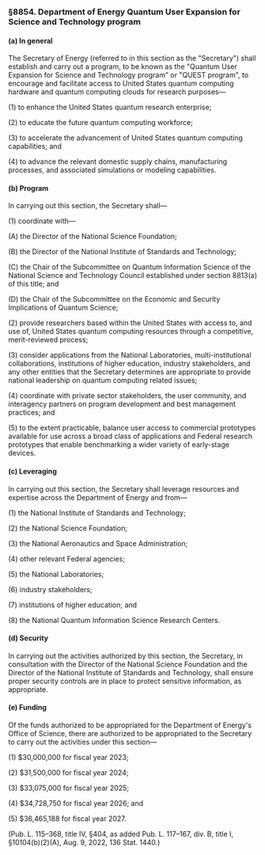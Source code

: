### §8854. Department of Energy Quantum User Expansion for Science and Technology program ###

#### (a) In general ####

The Secretary of Energy (referred to in this section as the "Secretary") shall establish and carry out a program, to be known as the "Quantum User Expansion for Science and Technology program" or "QUEST program", to encourage and facilitate access to United States quantum computing hardware and quantum computing clouds for research purposes—

(1) to enhance the United States quantum research enterprise;

(2) to educate the future quantum computing workforce;

(3) to accelerate the advancement of United States quantum computing capabilities; and

(4) to advance the relevant domestic supply chains, manufacturing processes, and associated simulations or modeling capabilities.

#### (b) Program ####

In carrying out this section, the Secretary shall—

(1) coordinate with—

(A) the Director of the National Science Foundation;

(B) the Director of the National Institute of Standards and Technology;

(C) the Chair of the Subcommittee on Quantum Information Science of the National Science and Technology Council established under section 8813(a) of this title; and

(D) the Chair of the Subcommittee on the Economic and Security Implications of Quantum Science;

(2) provide researchers based within the United States with access to, and use of, United States quantum computing resources through a competitive, merit-reviewed process;

(3) consider applications from the National Laboratories, multi-institutional collaborations, institutions of higher education, industry stakeholders, and any other entities that the Secretary determines are appropriate to provide national leadership on quantum computing related issues;

(4) coordinate with private sector stakeholders, the user community, and interagency partners on program development and best management practices; and

(5) to the extent practicable, balance user access to commercial prototypes available for use across a broad class of applications and Federal research prototypes that enable benchmarking a wider variety of early-stage devices.

#### (c) Leveraging ####

In carrying out this section, the Secretary shall leverage resources and expertise across the Department of Energy and from—

(1) the National Institute of Standards and Technology;

(2) the National Science Foundation;

(3) the National Aeronautics and Space Administration;

(4) other relevant Federal agencies;

(5) the National Laboratories;

(6) industry stakeholders;

(7) institutions of higher education; and

(8) the National Quantum Information Science Research Centers.

#### (d) Security ####

In carrying out the activities authorized by this section, the Secretary, in consultation with the Director of the National Science Foundation and the Director of the National Institute of Standards and Technology, shall ensure proper security controls are in place to protect sensitive information, as appropriate.

#### (e) Funding ####

Of the funds authorized to be appropriated for the Department of Energy's Office of Science, there are authorized to be appropriated to the Secretary to carry out the activities under this section—

(1) $30,000,000 for fiscal year 2023;

(2) $31,500,000 for fiscal year 2024;

(3) $33,075,000 for fiscal year 2025;

(4) $34,728,750 for fiscal year 2026; and

(5) $36,465,188 for fiscal year 2027.

(Pub. L. 115–368, title IV, §404, as added Pub. L. 117–167, div. B, title I, §10104(b)(2)(A), Aug. 9, 2022, 136 Stat. 1440.)